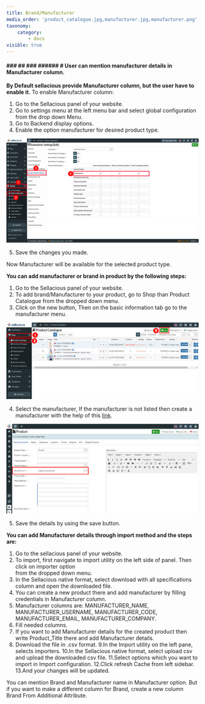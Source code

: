 ```yaml
---
title: Brand/Manufacturer
media_order: 'product_catalogue.jpg,manufacturer.jpg,manufacturer.png'
taxonomy:
    category:
        - docs
visible: true
---
```


#### ### ## ### ###### # **User can mention manufacturer details in Manufacturer column.**

**By Default sellacious provide Manufacturer column, but the user have to enable it.**
To enable Manufacturer column:
1. Go to the Sellacious panel of your website.
2. Go to settings menu at the left menu bar and select global configuration from the drop down Menu.
3. Go to Backend display options.
4. Enable the option manufacturer for desired product type.

![](manufacturer.png)

5. Save the changes you made.

Now Manufacturer will be available for the selected product type.

**You can add manufacturer or brand in product by the following steps:**

1. Go to the Sellacious panel of your website.
2. To add brand/Manufacturer to your product, go to Shop than Product Catalogue from the dropped down menu.
3. Click on the new button, Then on the basic information tab go to the manufacturer menu.

![](product_catalogue.jpg)

4. Select the manufacturer, If the manufacturer is not listed then create a manufacturer with the help of this [link](https://www.sellacious.com/learn/user-profiles/manufacturer-profiles).

![](manufacturer.jpg)

5. Save the details by using the save button.

**You can add Manufacturer details through import method and the steps are:**

1. Go to the sellacious panel of your website.
2. To import, first navigate to import utility on the left side of panel. Then click on importer option  
   from  the dropped down menu.
3. In the Sellacious native format, select download with all specifications column and open the 
   downloaded file.
4. You can create a new product there and add manufacturer by filling credentials in 
   Manufacturer column.
5. Manufacturer columns are: MANUFACTURER_NAME, MANUFACTURER_USERNAME, 
   MANUFACTURER_CODE, MANUFACTURER_EMAIL, MANUFACTURER_COMPANY.
6. Fill needed columns.
7. If you want to add Manufacturer details for the created product then write Product_Title there 
   and add Manufacturer details.
8. Download the file in .csv format.
9.In the Import utility on the left pane, selects importers.
10.In the Sellacious native format, select upload csv and upload the downloaded csv file.
11.Select options which you want to import in Import configuration.
12.Click refresh Cache from left sidebar.
13.And your changes will be updated.

You can mention Brand and Manufacturer name in Manufacturer option. But if you want to make a different column for Brand, create a new column Brand From Additional Attribute.








